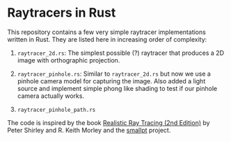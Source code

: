 # Raytracers in Rust

This repository contains a few very simple raytracer implementations written in Rust. They are listed here in increasing order of complexity:

 1. `raytracer_2d.rs`: 
   The simplest possible (?) raytracer that produces a 2D image with orthographic projection.

 2. `raytracer_pinhole.rs`: 
    Similar to `raytracer_2d.rs` but now we use a pinhole camera model for capturing the image. Also added a light source and implement simple phong like shading to test if our pinhole camera actually works.

 4. `raytracer_pinhole_path.rs`

The code is inspired by the book [Realistic Ray Tracing (2nd Edition)][2] by Peter Shirley and R. Keith Morley and the [smallpt][1] project.
    
[1]: http://www.kevinbeason.com/smallpt/
[2]: http://www.amazon.com/Realistic-Ray-Tracing-Second-Edition/dp/1568814615
